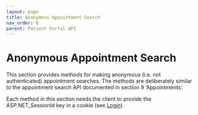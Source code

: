```yaml
---
layout: page
title: Anonymous Appointment Search
nav_order: 8
parent: Patient Portal API
---
```


# Anonymous Appointment Search


This section provides methods for making anonymous (i.e. not authenticated) appointment searches. The methods are deliberately similar to the appointment search API documented in section 9 ‘Appointments’.

Each method in this section needs the client to provide the ASP.NET_SessionId key in a cookie (see [Login](../authentication/login)).
